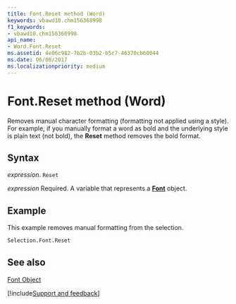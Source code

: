```yaml
---
title: Font.Reset method (Word)
keywords: vbawd10.chm156368998
f1_keywords:
- vbawd10.chm156368998
api_name:
- Word.Font.Reset
ms.assetid: 4e06c982-7b2b-03b2-b5c7-46370cb60044
ms.date: 06/08/2017
ms.localizationpriority: medium
---
```



# Font.Reset method (Word)

Removes manual character formatting (formatting not applied using a style). For example, if you manually format a word as bold and the underlying style is plain text (not bold), the **Reset** method removes the bold format.


## Syntax

_expression_. `Reset`

_expression_ Required. A variable that represents a **[Font](Word.Font.md)** object.


## Example

This example removes manual formatting from the selection.


```vb
Selection.Font.Reset
```


## See also


[Font Object](Word.Font.md)

[!include[Support and feedback](~/includes/feedback-boilerplate.md)]